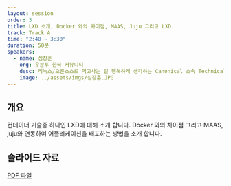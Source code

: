 ```yaml
---
layout: session
order: 3
title: LXD 소개, Docker 와의 차이점, MAAS, Juju 그리고 LXD.
track: Track A
time: "2:40 ~ 3:30"
duration: 50분
speakers:
  - name: 심장훈
    org: 우분투 한국 커뮤니티
    desc: 리눅스/오픈소스로 먹고사는 걸 행복하게 생각하는 Canonical 소속 Technical Account Manager
    image: ../assets/imgs/심장훈.JPG
---
```



## 개요
컨테이너 기술중 하나인 LXD에 대해 소개 합니다. Docker 와의 차이점 그리고 MAAS, juju와 연동하여 어플리케이션을 배포하는 방법을 소개 합니다.

## 슬라이드 자료
[PDF 파일](../assets/files/심장훈.pdf)
